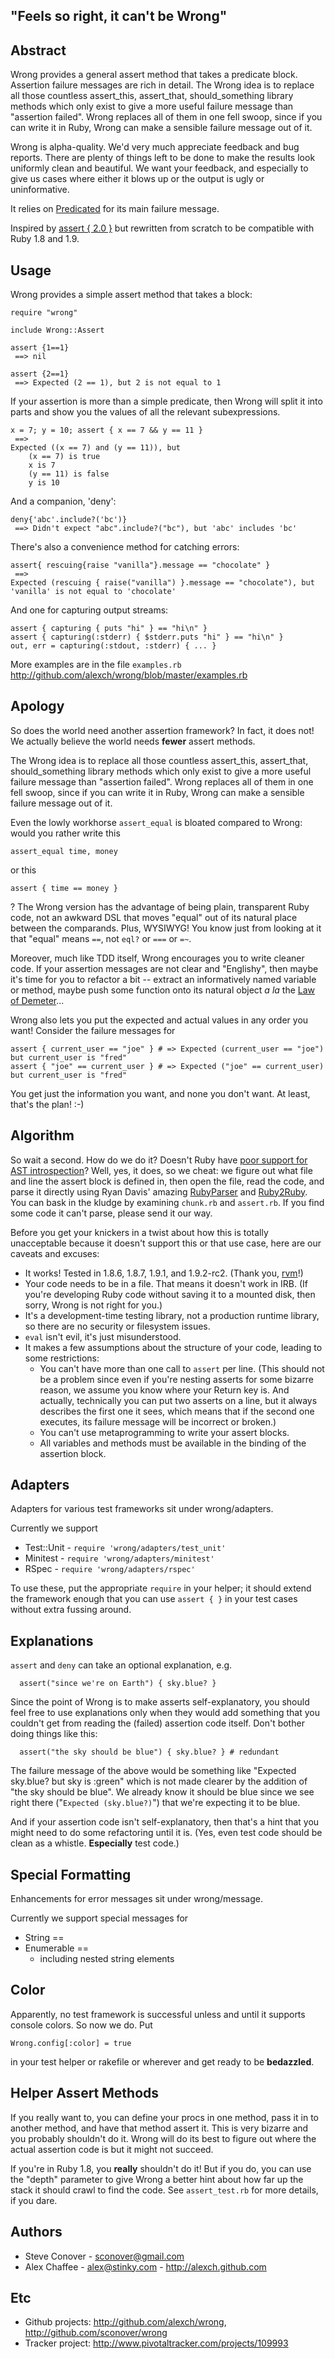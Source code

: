 ## "Feels so right, it can't be Wrong"

## Abstract ##

Wrong provides a general assert method that takes a predicate block. Assertion failure messages are rich in detail. The Wrong idea is to replace all those countless assert\_this, assert\_that, should\_something library methods which only exist to give a more useful failure message than "assertion failed". Wrong replaces all of them in one fell swoop, since if you can write it in Ruby, Wrong can make a sensible failure message out of it.

Wrong is alpha-quality. We'd very much appreciate feedback and bug reports. There are plenty of things left to be done to make the results look uniformly clean and beautiful. We want your feedback, and especially to give us cases where either it blows up or the output is ugly or uninformative.

It relies on [Predicated](http://github.com/sconover/predicated) for its main failure message.

Inspired by [assert { 2.0 }](http://assert2.rubyforge.org/) but rewritten from scratch to be compatible with Ruby 1.8 and 1.9.

## Usage ##

Wrong provides a simple assert method that takes a block:

	require "wrong"
	
	include Wrong::Assert
	
	assert {1==1}
	 ==> nil
	
	assert {2==1}
	 ==> Expected (2 == 1), but 2 is not equal to 1

If your assertion is more than a simple predicate, then Wrong will split it into parts and show you the values of all the relevant subexpressions.

    x = 7; y = 10; assert { x == 7 && y == 11 }
     ==>
    Expected ((x == 7) and (y == 11)), but
        (x == 7) is true
        x is 7
        (y == 11) is false
        y is 10
    
And a companion, 'deny':

	deny{'abc'.include?('bc')}
	 ==> Didn't expect "abc".include?("bc"), but 'abc' includes 'bc'

There's also a convenience method for catching errors:

    assert{ rescuing{raise "vanilla"}.message == "chocolate" }
	 ==>
    Expected (rescuing { raise("vanilla") }.message == "chocolate"), but 'vanilla' is not equal to 'chocolate'

And one for capturing output streams:

    assert { capturing { puts "hi" } == "hi\n" }
    assert { capturing(:stderr) { $stderr.puts "hi" } == "hi\n" }
    out, err = capturing(:stdout, :stderr) { ... }

More examples are in the file `examples.rb` <http://github.com/alexch/wrong/blob/master/examples.rb>

## Apology ##

So does the world need another assertion framework? In fact, it does not! We actually believe the world needs **fewer** assert methods.

The Wrong idea is to replace all those countless assert\_this, assert\_that, should\_something library methods which only exist to give a more useful failure message than "assertion failed". Wrong replaces all of them in one fell swoop, since if you can write it in Ruby, Wrong can make a sensible failure message out of it.

Even the lowly workhorse `assert_equal` is bloated compared to Wrong: would you rather write this

    assert_equal time, money

or this

    assert { time == money }

? The Wrong version has the advantage of being plain, transparent Ruby code, not an awkward DSL that moves "equal" out of its natural place between the comparands. Plus, WYSIWYG! You know just from looking at it that "equal" means `==`, not `eql?` or `===` or `=~`.

Moreover, much like TDD itself, Wrong encourages you to write cleaner code. If your assertion messages are not clear and "Englishy", then maybe it's time for you to refactor a bit -- extract an informatively named variable or method, maybe push some function onto its natural object *a la* the [Law of Demeter](http://en.wikipedia.org/wiki/Law_of_Demeter)...

Wrong also lets you put the expected and actual values in any order you want! Consider the failure messages for

    assert { current_user == "joe" } # => Expected (current_user == "joe") but current_user is "fred"
    assert { "joe" == current_user } # => Expected ("joe" == current_user) but current_user is "fred"

You get just the information you want, and none you don't want. At least, that's the plan! :-)

## Algorithm ##

So wait a second. How do we do it? Doesn't Ruby have [poor support for AST introspection](http://blog.zenspider.com/2009/04/parsetree-eol.html)? Well, yes, it does, so we cheat: we figure out what file and line the assert block is defined in, then open the file, read the code, and parse it directly using Ryan Davis' amazing [RubyParser](http://parsetree.rubyforge.org/ruby_parser/) and [Ruby2Ruby](http://seattlerb.rubyforge.org/ruby2ruby/). You can bask in the kludge by examining `chunk.rb` and `assert.rb`. If you find some code it can't parse, please send it our way.

Before you get your knickers in a twist about how this is totally unacceptable because it doesn't support this or that use case, here are our caveats and excuses:

* It works! Tested in 1.8.6, 1.8.7, 1.9.1, and 1.9.2-rc2. (Thank you, [rvm](http://rvm.beginrescueend.com/)!)
* Your code needs to be in a file. That means it doesn't work in IRB. (If you're developing Ruby code without saving it to a mounted disk, then sorry, Wrong is not right for you.)
* It's a development-time testing library, not a production runtime library, so there are no security or filesystem issues.
* `eval` isn't evil, it's just misunderstood.
* It makes a few assumptions about the structure of your code, leading to some restrictions:
  * You can't have more than one call to `assert` per line. (This should not be a problem since even if you're nesting asserts for some bizarre reason, we assume you know where your Return key is. And actually, technically you can put two asserts on a line, but it always describes the first one it sees, which means that if the second one executes, its failure message will be incorrect or broken.)
  * You can't use metaprogramming to write your assert blocks.
  * All variables and methods must be available in the binding of the assertion block.

## Adapters ##

Adapters for various test frameworks sit under wrong/adapters.

Currently we support

  * Test::Unit - `require 'wrong/adapters/test_unit'`
  * Minitest - `require 'wrong/adapters/minitest'`
  * RSpec - `require 'wrong/adapters/rspec'`

To use these, put the appropriate `require` in your helper; it should extend the framework enough that you can use `assert { }` in your test cases without extra fussing around.

## Explanations ##

`assert` and `deny` can take an optional explanation, e.g.

      assert("since we're on Earth") { sky.blue? }

Since the point of Wrong is to make asserts self-explanatory, you should feel free to use explanations only when they would add something that you couldn't get from reading the (failed) assertion code itself. Don't bother doing things like this:

      assert("the sky should be blue") { sky.blue? } # redundant

The failure message of the above would be something like "Expected sky.blue? but sky is :green" which is not made clearer by the addition of "the sky should be blue". We already know it should be blue since we see right there ("`Expected (sky.blue?)`") that we're expecting it to be blue.

And if your assertion code isn't self-explanatory, then that's a hint that you might need to do some refactoring until it is. (Yes, even test code should be clean as a whistle. **Especially** test code.)

## Special Formatting ##

Enhancements for error messages sit under wrong/message.

Currently we support special messages for

  * String ==
  * Enumerable ==
    * including nested string elements

## Color ##

Apparently, no test framework is successful unless and until it supports console colors. So now we do. Put

    Wrong.config[:color] = true

in your test helper or rakefile or wherever and get ready to be **bedazzled**.

## Helper Assert Methods ##

If you really want to, you can define your procs in one method, pass it in to another method, and have that method assert it. This is very bizarre and you probably shouldn't do it. Wrong will do its best to figure out where the actual assertion code is but it might not succeed.

If you're in Ruby 1.8, you **really** shouldn't do it! But if you do, you can use the "depth" parameter to give Wrong a better hint about how far up the stack it should crawl to find the code. See `assert_test.rb` for more details, if you dare.

## Authors ##

* Steve Conover - <sconover@gmail.com>
* Alex Chaffee - <alex@stinky.com> - <http://alexch.github.com>

## Etc ##

* Github projects: <http://github.com/alexch/wrong>, <http://github.com/sconover/wrong>
* Tracker project: <http://www.pivotaltracker.com/projects/109993>
